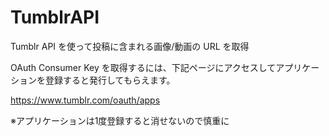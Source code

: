 # TumblrAPI
Tumblr API を使って投稿に含まれる画像/動画の URL を取得

OAuth Consumer Key を取得するには、下記ページにアクセスしてアプリケーションを登録すると発行してもらえます。

https://www.tumblr.com/oauth/apps

※アプリケーションは1度登録すると消せないので慎重に
